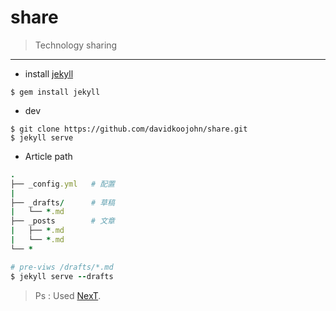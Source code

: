# share

> Technology sharing
-----
* install [jekyll](http://jekyll.com.cn/)
```
$ gem install jekyll
```
* dev
```
$ git clone https://github.com/davidkoojohn/share.git
$ jekyll serve
```
* Article path
```ruby
.
├── _config.yml   # 配置
|
├── _drafts/      # 草稿
|   └── *.md
├── _posts        # 文章
|   ├── *.md
|   └── *.md
└── *

# pre-viws /drafts/*.md
$ jekyll serve --drafts
```

> Ps : Used [NexT](http://theme-next.simpleyyt.com/).



  
